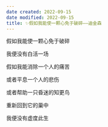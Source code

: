 ```yaml
---
date created: 2022-09-15
date modified: 2022-09-15
title: ✨假如我能使一颗心免于破碎——迪金森
---
```


假如我能使一颗心免于破碎

我便没有白活一场

假如我能消除一个人的痛苦

或者平息一个人的悲伤

或者帮助一只昏迷的知更鸟

重新回到它的巢中

我便没有虚度此生
